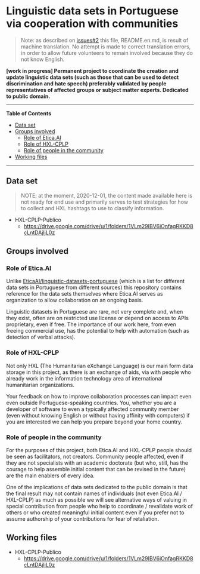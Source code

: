 # Linguistic data sets in Portuguese via cooperation with communities

> Note: as described on [issues#2](https://github.com/EticaAI/EticaAI-linguistic-datasets-pt/issues/2)
  this file, README.en.md, is result of machine translation. No attempt is
  made to correct translation errors, in order to allow future volunteers to
  remain involved because they do not know English.

**[work in progress] Permanent project to coordinate the creation and update
linguistic data sets (such as those that can be used to detect
discrimination and hate speech) preferably validated by people
representatives of affected groups or subject matter experts. Dedicated to
public domain.**

---

**Table of Contents**

<!-- TOC depthFrom:2 -->

- [Data set](#data-set)
- [Groups involved](#groups-involved)
    - [Role of Etica.AI](#role-of-eticaai)
    - [Role of HXL-CPLP](#role-of-hxl-cplp)
    - [Role of people in the community](#role-of-people-in-the-community)
- [Working files](#working-files)

<!-- /TOC -->

---

## Data set

> NOTE: at the moment, 2020-12-01, the content made available here is not
  ready for end use and primarily serves to test strategies for how to
  collect and HXL hashtags to use to classify information.

- HXL-CPLP-Publico
  - <https://drive.google.com/drive/u/1/folders/1VLm29IBV6iOnfagRKKD8cLntDAjIjL0z>

## Groups involved

### Role of Etica.AI

Unlike [EticaAI/linguistic-datasets-portuguese](https://github.com/EticaAI/linguistic-datasets-portuguese)
(which is a list for different data sets
in Portuguese from different sources) this repository contains
reference for the data sets themselves where Etica.AI serves as
organization to allow collaboration on an ongoing basis.

Linguistic datasets in Portuguese are rare, not very complete and, when they exist,
often are on restricted use license or depend on access to APIs
proprietary, even if free. The importance of our work here, from
even freeing commercial use, has the potential to help with automation (such as
detection of verbal attacks).

### Role of HXL-CPLP

Not only HXL (The Humanitarian eXchange Language) is our main form
data storage in this project, as there is an exchange of aids, via
with people who already work in the information technology area of
international humanitarian organizations.

Your feedback on how to improve collaboration processes can impact even
even outside Portuguese-speaking countries. You, whether you are a developer of
software to even a typically affected community member (even without knowing
English or without having affinity with computers) if you are interested we can
help you prepare beyond your home country.

### Role of people in the community

For the purposes of this project, both Etica.AI and HXL-CPLP people should
be seen as facilitators, not creators. Community people
affected, even if they are not specialists with an academic doctorate (but who,
still, has the courage to help assemble initial content that can be
revised in the future) are the main enablers of every idea.

One of the implications of data sets dedicated to the public domain is that the
final result may not contain names of individuals (not even Etica.AI /
HXL-CPLP) as much as possible we will see alternative ways of valuing in
special contribution from people who help to coordinate / revalidate work of
others or who created meaningful initial content even if you prefer
not to assume authorship of your contributions for fear of retaliation.

## Working files
- HXL-CPLP-Publico
  - <https://drive.google.com/drive/u/1/folders/1VLm29IBV6iOnfagRKKD8cLntDAjIjL0z>